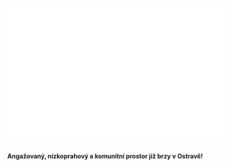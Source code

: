 # <p align="center"><img src="./logo-white.svg" alt="PLACEK" height="300"/></p>

**Angažovaný, nízkoprahový a komunitní prostor již brzy v Ostravě!**
